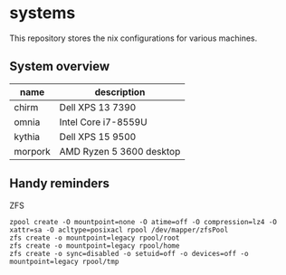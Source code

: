 # systems

This repository stores the nix configurations for various machines.

## System overview

| name | description |
| ---- | ----------- |
| chirm | Dell XPS 13 7390 |
| omnia | Intel Core i7-8559U |
| kythia | Dell XPS 15 9500 |
| morpork | AMD Ryzen 5 3600 desktop |

## Handy reminders

ZFS

```
zpool create -O mountpoint=none -O atime=off -O compression=lz4 -O xattr=sa -O acltype=posixacl rpool /dev/mapper/zfsPool
zfs create -o mountpoint=legacy rpool/root
zfs create -o mountpoint=legacy rpool/home
zfs create -o sync=disabled -o setuid=off -o devices=off -o mountpoint=legacy rpool/tmp
```
